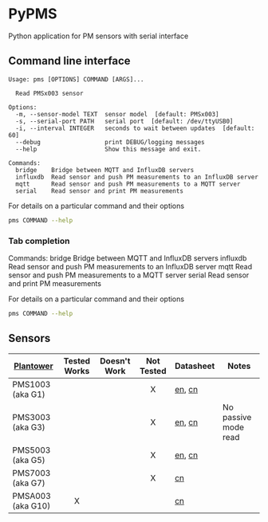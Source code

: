 # PyPMS

Python application for PM sensors with serial interface

## Command line interface

```man
Usage: pms [OPTIONS] COMMAND [ARGS]...

  Read PMSx003 sensor

Options:
  -m, --sensor-model TEXT  sensor model  [default: PMSx003]
  -s, --serial-port PATH   serial port  [default: /dev/ttyUSB0]
  -i, --interval INTEGER   seconds to wait between updates  [default: 60]
  --debug                  print DEBUG/logging messages
  --help                   Show this message and exit.

Commands:
  bridge    Bridge between MQTT and InfluxDB servers
  influxdb  Read sensor and push PM measurements to an InfluxDB server
  mqtt      Read sensor and push PM measurements to a MQTT server
  serial    Read sensor and print PM measurements
```

For details on a particular command and their options

```bash
pms COMMAND --help
```

### Tab completion

Commands:
  bridge    Bridge between MQTT and InfluxDB servers
  influxdb  Read sensor and push PM measurements to an InfluxDB server
  mqtt      Read sensor and push PM measurements to a MQTT server
  serial    Read sensor and print PM measurements

For details on a particular command and their options

```bash
pms COMMAND --help
```

## Sensors

| [Plantower][]     | Tested Works | Doesn't Work | Not Tested | Datasheet                     | Notes                |
| ----------------- | :----------: | :----------: | :--------: | ----------------------------- | -------------------- |
| PMS1003 (aka G1)  |              |              |     X      | [en][g1_aqmd],  [cn][g1_lcsc] |                      |
| PMS3003 (aka G3)  |              |              |     X      | [en][g3_aqmon], [cn][g3_lcsc] | No passive mode read |
| PMS5003 (aka G5)  |              |              |     X      | [en][g5_aqmd],  [cn][g5_lcsc] |                      |
| PMS7003 (aka G7)  |              |              |     X      | [cn][g7_lcsc]                 |                      |
| PMSA003 (aka G10) |      X       |              |            | [cn][gA_lcsc]                 |                      |

[plantower]: http://www.plantower.com/
[g1_aqmd]:    http://www.aqmd.gov/docs/default-source/aq-spec/resources-page/plantower-pms1003-manual_v2-5.pdf?sfvrsn=2
[g5_aqmd]:    http://www.aqmd.gov/docs/default-source/aq-spec/resources-page/plantower-pms5003-manual_v2-3.pdf?sfvrsn=2
[g3_aqmon]:   https://github.com/avaldebe/AQmon/raw/master/Documents/PMS3003_LOGOELE.pdf
[g5_aqmon]:   https://github.com/avaldebe/AQmon/raw/master/Documents/PMS5003_LOGOELE.pdf
[g1_lcsc]:    https://datasheet.lcsc.com/szlcsc/PMS1003_C89289.pdf
[g3_lcsc]:    https://datasheet.lcsc.com/szlcsc/PMS3003_C87024.pdf
[g5_lcsc]:    https://datasheet.lcsc.com/szlcsc/PMS5003_C91431.pdf
[g7_lcsc]:    https://datasheet.lcsc.com/szlcsc/PMS7003_C84815.pdf
[gA_lcsc]:    https://datasheet.lcsc.com/szlcsc/PMSA003-A_C132744.pdf
